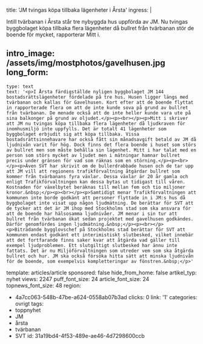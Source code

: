 title: 'JM tvingas köpa tillbaka lägenheter i Årsta'
ingress: |
  <p>Intill tvärbanan i Årsta står tre nybyggda hus uppförda av JM. Nu tvingas byggbolaget köpa tillbaka flera lägenheter då bullret från tvärbanan stör de boende för mycket, rapporterar Mitt i.
  </p>
  
intro_image: /assets/img/mostphotos/gavelhusen.jpg
long_form:
  -
    type: text
    text: '<p>I Årsta färdigställde nyligen byggbolaget JM 144 bostadsrättslägenheter fördelade på tre hus. Husen ligger längs med tvärbanan och kallas för Gavelhusen. Kort efter att de boende flyttat in rapporterade flera om att de inte kunde sova på grund av bullret från tvärbanan. De menade också att de inte heller kunde vara ute på sina balkonger på grund av oljudet.</p><p><br></p><p>Mitt i skriver att JM nu tvingas köpa tillbaka flera lägenheter då ljudkraven för inomhusmiljö inte uppfylls. Det är totalt 41 lägenheter som byggbolaget erbjudit sig att köpa tillbaka. Vissa bostadsrättsinnehavare har också fått sin månadsavgift betald av JM då ljudnivån varit för hög. Dock finns det flera boende i huset som störs av bullret men som måste behålla sin lägenhet. Mitt i har talat med en person som störs mycket av ljudet men i mätningar hamnar bullret precis under gränsen för vad som räknas som en störning.</p><p><br></p><p>Även SVT har skrivit om de bullerdrabbade husen och de tar upp att JM vill att regionens trafikförvaltning åtgärdar bullret som kommer från tvärbanans fyra växlar. Dessa växlar är 20 år gamla och enligt Trafikförvaltningen kan dessa bytas ut tidigast till våren. Kostnaden för växelbytet beräknas till mellan fem och tio miljoner kronor.&nbsp;</p><p><br></p><p>Samtidigt menar Trafikförvaltningen att kommunen inte borde godkänt att personer flyttade in i JM:s hus då byggbolaget inte visat upp någon ljudmätning. De berättar för SVT att de tycker att det är JM ihop med Stockholms stad som ska ansvara för att de boende har hälsosamma ljudnivåer. JM menar i sin tur att bullret från tvärbanan ökat sedan projektet med gavelhusen godkändes. Därför genomfördes ingen ljudmätning.&nbsp;</p><p><br></p><p>Biträdande bygglovschef på Stockholms stad berättar för SVT att kommunen endast godkänt ett interimistiskt slutbesked, vilket innebär att det fortfarande finns saker kvar att åtgärda vad gäller till exempel ljudproblemen. Ett slutgiltigt slutbesked har ännu inte fattats. Det är nu Miljöförvaltningen som utreder vem som ska åtgärda bullret och hur. JM ska också försöka hitta sätt att minska ljudnivån för de boende, som exempelvis kompletteringar av fönstren.&nbsp;</p>'
template: articles/article
sponsored: false
hide_from_home: false
artikel_typ: nyhet
views: 2247
puff_font_size: 24
article_font_size: 24
topnews_font_size: 48
region:
  - 4a7cc063-548b-47be-a624-0558ab07b3ad
clicks: 0
link: '1'
categories: ovrigt
tags:
  - toppnyhet
  - JM
  - årsta
  - tvärbanan
  - SVT
id: 31a19bd4-4f53-489e-ae46-4d7298600ccb
